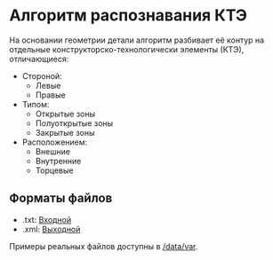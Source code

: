 # Алгоритм распознавания КТЭ

На основании геометрии детали
алгоритм разбивает её контур на отдельные
конструкторско-технологически элементы
(КТЭ),
отличающиеся:
- Стороной:
  + Левые
  + Правые
- Типом:
  + Открытые зоны
  + Полуоткрытые зоны
  + Закрытые зоны
- Расположением:
  + Внешние
  + Внутренние
  + Торцевые

## Форматы файлов
- .txt: [Входной][txt]
- .xml: [Выходной][xml]


[txt]: input.md
[xml]: RecognitionResultFileFormat.docx

Примеры реальных файлов доступны в
[/data/var](../../data/var/).

